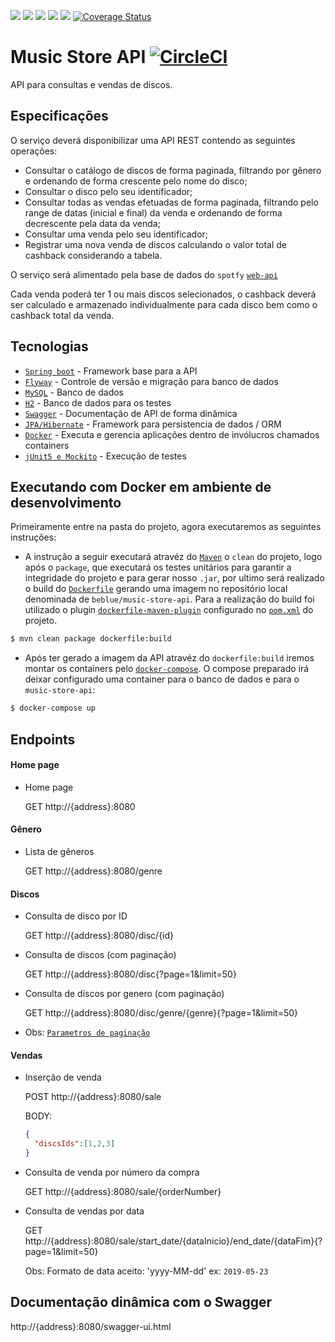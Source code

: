 ![](https://img.shields.io/github/issues/gbzarelli/music-store-api.svg) ![](https://img.shields.io/github/forks/gbzarelli/music-store-api.svg) ![](https://img.shields.io/github/stars/gbzarelli/music-store-api.svg) ![](https://img.shields.io/github/license/gbzarelli/music-store-api.svg) ![](https://img.shields.io/github/release/gbzarelli/music-store-api.svg) [![Coverage Status](https://coveralls.io/repos/github/gbzarelli/music-store-api/badge.svg?branch=master)](https://coveralls.io/github/gbzarelli/music-store-api?branch=master)

# Music Store API [![CircleCI](https://circleci.com/gh/gbzarelli/music-store-api.svg?style=svg)](https://circleci.com/gh/gbzarelli/music-store-api)

 API para consultas e vendas de discos.

## Especificações
 
 O serviço deverá disponibilizar uma API REST contendo as seguintes operações:
 
 - Consultar o catálogo de discos de forma paginada, filtrando por gênero e ordenando de forma crescente pelo nome do disco;
 - Consultar o disco pelo seu identificador;
 - Consultar todas as vendas efetuadas de forma paginada, filtrando pelo range de datas (inicial e final) da venda e ordenando de forma decrescente pela data da venda;
 - Consultar uma venda pelo seu identificador;
 - Registrar uma nova venda de discos calculando o valor total de cashback considerando a tabela.
 
 O serviço será alimentado pela base de dados do `spotfy` [`web-api`](https://developer.spotify.com/documentation/web-api/quick-start/)
 
 Cada venda poderá ter 1 ou mais discos selecionados, o cashback deverá ser calculado e armazenado individualmente para cada disco bem como o cashback total da venda.

## Tecnologias

 - [`Spring boot`](https://spring.io) - Framework base para a API
 - [`Flyway`](https://flywaydb.org) - Controle de versão e migração para banco de dados
 - [`MySQL`](https://www.mysql.com) - Banco de dados
 - [`H2`](https://www.h2database.com) - Banco de dados para os testes
 - [`Swagger`](https://swagger.io) - Documentação de API de forma dinâmica
 - [`JPA/Hibernate`](https://hibernate.org/orm/) - Framework para persistencia de dados / ORM
 - [`Docker`](https://www.docker.com) - Executa e gerencia aplicações dentro de invólucros chamados containers
 - [`jUnit5 e Mockito`](https://junit.org/junit5/) - Execução de testes

## Executando com Docker em ambiente de desenvolvimento

 Primeiramente entre na pasta do projeto, agora executaremos as seguintes
instruções:

- A instrução a seguir executará atravéz do [`Maven`](https://maven.apache.org) o `clean` do projeto, logo após o `package`, que executará os testes unitários para garantir a integridade do projeto e para gerar nosso `.jar`, por ultimo será realizado o build do [`Dockerfile`](./Dockerfile) gerando uma imagem no repositório local denominada de `beblue/music-store-api`. Para a realização do build foi utilizado o plugin [`dockerfile-maven-plugin`](https://github.com/spotify/docker-maven-plugin) configurado no [`pom.xml`](./pom.xml) do projeto.

```sh
$ mvn clean package dockerfile:build
```

- Após ter gerado a imagem da API atravéz do `dockerfile:build` iremos montar os containers pelo [`docker-compose`](./docker-compose.yml). O compose preparado irá deixar configurado uma container para o banco de dados e para o `music-store-api`:

```sh
$ docker-compose up
```

## Endpoints

#### Home page
 
 - Home page 
 
   GET http://{address}:8080
 
#### Gênero

 - Lista de gêneros 
  
   GET http://{address}:8080/genre

#### Discos

 - Consulta de disco por ID
 
   GET http://{address}:8080/disc/{id}
  
 - Consulta de discos (com paginação)
 
   GET http://{address}:8080/disc{?page=1&limit=50}
 
 - Consulta de discos por genero (com paginação)
 
   GET http://{address}:8080/disc/genre/{genre}{?page=1&limit=50}
 
- Obs: [`Parametros de paginação`](https://docs.spring.io/spring-data/rest/docs/2.0.0.M1/reference/html/paging-chapter.html)

#### Vendas

 - Inserção de venda
 
   POST http://{address}:8080/sale

   BODY: 
   ```json
   {
     "discsIds":[1,2,3]
   }
   ```
    
 - Consulta de venda por número da compra
  
   GET http://{address}:8080/sale/{orderNumber}
   
 - Consulta de vendas por data
  
   GET http://{address}:8080/sale/start_date/{dataInicio}/end_date/{dataFim}{?page=1&limit=50}
   
   Obs: Formato de data aceito: 'yyyy-MM-dd' ex: `2019-05-23`
 
 
## Documentação dinâmica com o Swagger

  http://{address}:8080/swagger-ui.html

